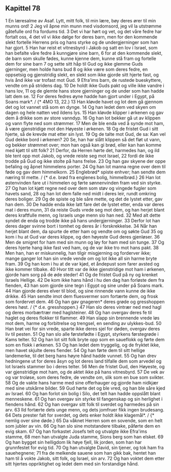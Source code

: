## Kapittel 78

1 En læresalme av Asaf. Lytt, mitt folk, til min lære, bøy deres ører til min munns ord!
2 Jeg vil åpne min munn med visdomsord, jeg vil la utstrømme gåtefulle ord fra fordums tid.
3 Det vi har hørt og vet, og det våre fedre har fortalt oss,
4 det vil vi ikke dølge for deres barn, men for den kommende slekt fortelle Herrens pris og hans styrke og de undergjerninger som han har gjort.
5 Han har reist et vitnesbyrd i Jakob og satt en lov i Israel, som han befalte våre fedre å kunngjøre sine barn,
6 for at den kommende slekt, de barn som skulle fødes, kunne kjenne dem, kunne stå fram og fortelle dem for sine barn
7 og sette sitt håp til Gud og ikke glemme Guds gjerninger, men holde hans bud
8 og ikke være som deres fedre, en oppsetsig og gjenstridig slekt, en slekt som ikke gjorde sitt hjerte fast, og hvis ånd ikke var trofast mot Gud.
9 Efra'ims barn, de rustede bueskyttere, vendte om på stridens dag.
10 De holdt ikke Guds pakt og ville ikke vandre i hans lov,
11 og de glemte hans store gjerninger og de under som han hadde latt dem se.
12 For deres fedres øyne hadde han gjort under i Egypt, på Soans mark*. / {* 4MO 13, 22.}
13 Han kløvde havet og lot dem gå gjennom det og lot vannet stå som en dynge.
14 Og han ledet dem ved skyen om dagen og hele natten ved ildens lys.
15 Han kløvde klipper i ørkenen og gav dem å drikke som av store vanndyp.
16 Og han lot bekker gå ut av klippen og vann flyte ned som strømmer.
17 Men de ble enda ved å synde mot ham, å være gjenstridige mot den Høyeste i ørkenen.
18 Og de fristet Gud i sitt hjerte, så de krevde mat etter sin lyst.
19 Og de talte mot Gud, de sa: Kan vel Gud dekke bord i ørkenen?
20 Se, han har slått klippen så det fløt ut vann, og bekker strømmet over; mon han også kan gi brød, eller kan han komme med kjøtt til sitt folk?
21 Derfor, da Herren hørte det, harmedes han, og ild ble tent opp mot Jakob, og vrede reiste seg mot Israel,
22 fordi de ikke trodde på Gud og ikke stolte på hans frelse.
23 Og han gav skyene der oppe befaling og åpnet himmelens porter.
24 Og han lot manna regne over dem til føde og gav dem himmelkorn.
25 Englebrød* spiste enhver; han sendte dem næring til mette. / {* d.e. brød fra englenes bolig, himmelbrød.}
26 Han lot østenvinden fare ut i himmelen og førte sønnenvinden fram ved sin styrke.
27 Og han lot kjøtt regne ned over dem som støv og vingede fugler som havets sand,
28 og han lot dem falle ned midt i deres leir, rundt omkring deres boliger.
29 Og de spiste og ble såre mette, og det de lystet etter, gav han dem.
30 De hadde enda ikke latt fare det de lystet etter, enda var deres mat i deres munn,
31 da reiste Guds vrede seg mot dem, og han herjet blant deres kraftfulle menn, og Israels unge menn slo han ned.
32 Med alt dette syndet de enda og trodde ikke på hans undergjerninger.
33 Derfor lot han deres dager svinne bort i tomhet og deres år i forskrekkelse.
34 Når han herjet blant dem, da spurte de etter ham og vendte om og søkte Gud
35 og kom i hu at Gud var deres klippe, og den høyeste Gud deres gjenløser.
36 Men de smigret for ham med sin munn og løy for ham med sin tunge.
37 Og deres hjerte hang ikke fast ved ham, og de var ikke tro mot hans pakt.
38 Men han, han er miskunnelig, han tilgir misgjerning og forderver ikke; mange ganger lot han sin vrede vende om og lot ikke all sin harme bryte fram.
39 Og han kom i hu at de var kjød, et åndepust som farer avsted og ikke kommer tilbake.
40 Hvor titt var de ikke gjenstridige mot ham i ørkenen, gjorde ham sorg på de øde steder!
41 Og de fristet Gud på ny og krenket Israels Hellige.
42 De kom ikke hans hånd i hu den dag han forløste dem fra fienden,
43 han som gjorde sine tegn i Egypt og sine under på Soans mark.
44 Han gjorde deres elver til blod, og sine rinnende vann kunne de ikke drikke.
45 Han sendte imot dem fluesvermer som fortærte dem, og frosk som fordervet dem.
46 Og han gav gnageren* deres grøde og gresshoppen deres høst. / {* d.e. gresshoppen.}
47 Han slo deres vintrær ned med hagl og deres morbærtrær med haglsteiner.
48 Og han overgav deres fe til haglet og deres flokker til flammer.
49 Han slapp sin brennende vrede løs mot dem, harme og forbitrelse og trengsel, en sending av ulykkes-bud.
50 Han brøt vei for sin vrede, sparte ikke deres sjel for døden, overgav deres liv til pesten.
51 Og han slo alle førstefødte i Egypt, styrkens førstegrøde i Kams telter.
52 Og han lot sitt folk bryte opp som en saueflokk og førte dem som en flokk i ørkenen.
53 Og han ledet dem tryggelig, og de fryktet ikke, men havet skjulte deres fiender.
54 Og han førte dem til sitt hellige landemerke, til det berg hans høyre hånd hadde vunnet.
55 Og han drev hedningene ut for deres åsyn og lot deres land tilfalle dem som arvedel og lot Israels stammer bo i deres telter.
56 Men de fristet Gud, den Høyeste, og var gjenstridige mot ham, og de aktet ikke på hans vitnesbyrd.
57 De vek av og var troløse, som deres fedre, de vendte om, slik som en bue som svikter.
58 Og de vakte hans harme med sine offerhauger og gjorde ham nidkjær med sine utskårne bilder.
59 Gud hørte det og ble vred, og han ble såre kjed av Israel.
60 Og han forlot sin bolig i Silo, det telt han hadde oppslått blant menneskene.
61 Og han overgav sin styrke til fangenskap og sin herlighet i fiendens hånd.
62 Og han overgav sitt folk til sverdet og harmedes på sin arv.
63 Ild fortærte dets unge menn, og dets jomfruer fikk ingen brudesang.
64 Dets prester falt for sverdet, og dets enker holdt ikke klagemål*. / {* nemlig over sine døde.}
65 Da våknet Herren som en sovende, som en helt som jubler av vin.
66 Og han slo sine motstandere tilbake, påførte dem en evig skam.
67 Og han forkastet Josefs telt og utvalgte ikke Efra'ims stamme,
68 men han utvalgte Juda stamme, Sions berg som han elsket.
69 Og han bygget sin helligdom lik høye fjell, lik jorden, som han har grunnfestet for evig tid.
70 Og han utvalgte David, sin tjener, og tok ham fra sauehegnene;
71 fra de melkende sauene som han gikk bak, hentet han ham til å vokte Jakob, sitt folk, og Israel, sin arv.
72 Og han voktet dem etter sitt hjertes oppriktighet og ledet dem med sin forstandige hånd.
